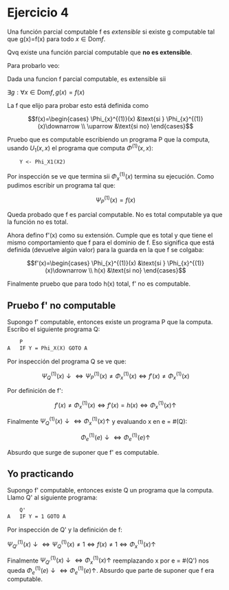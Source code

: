 # Ejercicio 4

Una función parcial computable f es _extensible_ si existe g computable tal que g(x)=f(x) para todo $x \in \text{Dom}f$.

Qvq existe una función parcial computable que **no es extensible**.

Para probarlo veo:

Dada una funcion f parcial computable, es extensible sii

$\exists g: \forall x \in \text{Dom} f, g(x)=f(x)$

La f que elijo para probar esto está definida como

$$f(x)=\begin{cases}
    \Phi_{x}^{(1)}(x) &\text{si } \Phi_{x}^{(1)}(x)\downarrow \\
    \uparrow &\text{si no}
\end{cases}$$

Pruebo que es computable escribiendo un programa P que la computa, usando $U_1(x,x)$ el programa que computa $\Phi^{(1)}(x,x)$:

```txt
    Y <- Phi_X1(X2)
```

Por inspección se ve que termina sii $\Phi_{x}^{(1)}(x)$ termina su ejecución. Como pudimos escribir un programa tal que:

$$\Psi_{P}^{(1)}(x)=f(x)$$

Queda probado que f es parcial computable. No es total computable ya que la función no es total.

Ahora defino f'(x) como su extensión. Cumple que es total y que tiene el mismo comportamiento que f para el dominio de f. Eso significa que está definida (devuelve algún valor) para la guarda en la que f se colgaba:

$$f'(x)=\begin{cases}
    \Phi_{x}^{(1)}(x) &\text{si } \Phi_{x}^{(1)}(x)\downarrow \\
    h(x) &\text{si no}
\end{cases}$$

Finalmente pruebo que para todo h(x) total, f' no es computable.

## Pruebo f' no computable

Supongo f' computable, entonces existe un programa P que la computa. Escribo el siguiente programa Q:

```txt
    P
A   IF Y = Phi_X(X) GOTO A
```

Por inspección del programa Q se ve que:

$$\Psi_{Q}^{(1)}(x) \downarrow \iff \Psi_{P}^{(1)}(x) \neq \Phi_{x}^{(1)}(x) \iff f'(x) \neq \Phi_{x}^{(1)}(x)$$

Por definición de f':

$$f'(x) \neq \Phi_{x}^{(1)}(x) \iff f'(x) = h(x)\iff \Phi_{x}^{(1)}(x) \uparrow$$

Finalmente $\Psi_{Q}^{(1)}(x) \downarrow \iff \Phi_{x}^{(1)}(x) \uparrow$ y evaluando x en e = #(Q):

$$\Phi_{e}^{(1)}(e) \downarrow \iff \Phi_{e}^{(1)}(e) \uparrow$$

Absurdo que surge de suponer que f' es computable.

## Yo practicando

Supongo f' computable, entonces existe Q un programa que la computa. Llamo Q' al siguiente programa:

```txt
    Q'
A   IF Y = 1 GOTO A
```

Por inspección de Q' y la definición de f:

$\Psi_{Q'}^{(1)}(x)\downarrow \iff \Psi_{Q}^{(1)}(x) \neq 1 \iff f(x) \neq 1 \iff \Phi_{x}^{(1)}(x)\uparrow$

Finalmente $\Psi_{Q'}^{(1)}(x)\downarrow \iff \Phi_{x}^{(1)}(x)\uparrow$ reemplazando x por e = #(Q') nos queda $\Phi_{e}^{(1)}(e)\downarrow \iff \Phi_{e}^{(1)}(e)\uparrow$.
Absurdo que parte de suponer que f era computable.
